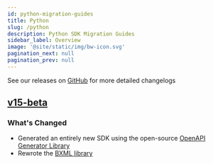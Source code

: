 ```yaml
---
id: python-migration-guides
title: Python
slug: /python
description: Python SDK Migration Guides
sidebar_label: Overview
image: '@site/static/img/bw-icon.svg'
pagination_next: null
pagination_prev: null
---
```


See our releases on [GitHub](https://github.com/Bandwidth/python-sdk/releases) for more detailed changelogs

## [v15-beta](migration-guides/python/v14->v15-beta/)

### What's Changed

* Generated an entirely new SDK using the open-source [OpenAPI Generator Library](https://openapi-generator.tech/)
* Rewrote the [BXML library](migration-guides/python/v14->v15-beta#bxml/)
